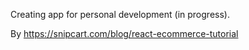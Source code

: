 Creating app for personal development (in progress).

By https://snipcart.com/blog/react-ecommerce-tutorial
